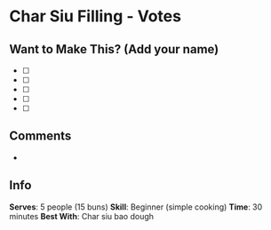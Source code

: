 # Char Siu Filling - Votes

## Want to Make This? (Add your name)
- [ ] 
- [ ] 
- [ ] 
- [ ] 
- [ ] 

## Comments
- 

## Info
**Serves**: 5 people (15 buns)
**Skill**: Beginner (simple cooking)
**Time**: 30 minutes
**Best With**: Char siu bao dough
